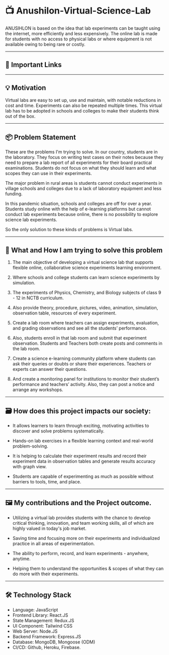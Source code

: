 # 📺 Anushilon-Virtual-Science-Lab

ANUSIHLON is based on the idea that lab experiments can be taught using the internet, more efficiently and less expensively. The online lab is made for students with no access to physical labs or where equipment is not available owing to being rare or costly.

---

## 🚀 Important Links

---

## 💡 Motivation

Virtual labs are easy to set up, use and maintain, with notable reductions in cost and time. Experiments can also be repeated multiple times. This virtual lab has to be adopted in schools and colleges to make their students think out of the box.

---

## 📦 Problem Statement

These are the problems I'm trying to solve. In our country, students are in the laboratory. They focus on writing test cases on their notes because they need to prepare a lab report of all experiments for their board practical examinations. Students do not focus on what they should learn and what scopes they can use in their experiments.

The major problem in rural areas is students cannot conduct experiments in village schools and colleges due to a lack of laboratory equipment and less funding.

In this pandemic situation, schools and colleges are off for over a year. Students study online with the help of e-learning platforms but cannot conduct lab experiments because online, there is no possibility to explore science lab experiments.

So the only solution to these kinds of problems is Virtual labs.

---

## 💎 What and How I am trying to solve this problem

1. The main objective of developing a virtual science lab that supports flexible online, collaborative science experiments learning environment.

2. Where schools and college students can learn science experiments by simulation.

3. The experiments of Physics, Chemistry, and Biology subjects of class 9 - 12 in NCTB curriculum.

4. Also provide theory, procedure, pictures, video, animation, simulation, observation table, resources of every experiment.

5. Create a lab room where teachers can assign experiments, evaluation, and grading observations and see all the students’ performance.

6. Also, students enroll in that lab room and submit that experiment observation. Students and Teachers both create posts and comments in the lab room.

7. Create a science e-learning community platform where students can ask their queries or doubts or share their experiences. Teachers or experts can answer their questions.

8. And create a monitoring panel for institutions to monitor their student’s performance and teachers’ activity. Also, they can post a notice and arrange any workshops.

---

## 🗃️ How does this project impacts our society:

- It allows learners to learn through exciting, motivating activities to discover and solve problems systematically.

- Hands-on lab exercises in a flexible learning context and real-world problem-solving.

- It is helping to calculate their experiment results and record their experiment data in observation tables and generate results accuracy with graph view.

- Students are capable of experimenting as much as possible without barriers to tools, time, and place.

---

## 🖼️ My contributions and the Project outcome.

- Utilizing a virtual lab provides students with the chance to develop critical thinking, innovation, and team working skills, all of which are highly valued in today's job market.

- Saving time and focusing more on their experiments and individualized practice in all areas of experimentation.

- The ability to perform, record, and learn experiments - anywhere, anytime.

- Helping them to understand the opportunities & scopes of what they can do more with their experiments.

---

## 🛠 Technology Stack

- Language: JavaScript
- Frontend Library: React.JS
- State Management: Redux.JS
- UI Component: Tailwind CSS
- Web Server: Node.JS
- Backend Framework: Express.JS
- Database: MongoDB, Mongoose (ODM)
- CI/CD: Github, Heroku, Firebase.


